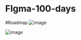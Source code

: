 # FIgma-100-days

#Roadmap
![image](https://user-images.githubusercontent.com/98544175/222224550-1e948133-d9ab-4583-bc47-4f8148fb8e99.png)


![image](https://user-images.githubusercontent.com/98544175/224492318-613ce3d4-71bb-416b-90df-1970c1dc4109.png)



